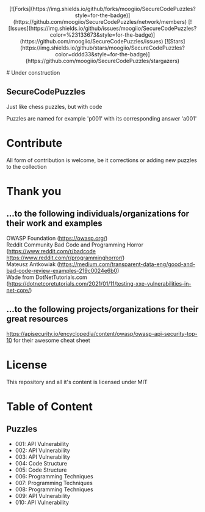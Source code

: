 <p style="text-align: center;">
[![Forks](https://img.shields.io/github/forks/moogiio/SecureCodePuzzles?style=for-the-badge)](https://github.com/moogiio/SecureCodePuzzles/network/members)
[![Issues](https://img.shields.io/github/issues/moogiio/SecureCodePuzzles?color=%23133673&style=for-the-badge)](https://github.com/moogiio/SecureCodePuzzles/issues)
[![Stars](https://img.shields.io/github/stars/moogiio/SecureCodePuzzles?color=dddd33&style=for-the-badge)](https://github.com/moogiio/SecureCodePuzzles/stargazers)
</p>
# Under construction

## SecureCodePuzzles
Just like chess puzzles, but with code

Puzzles are named for example 'p001' with its corresponding answer 'a001'

# Contribute
All form of contribution is welcome, be it corrections or adding new puzzles to the collection

# Thank you
## ...to the following individuals/organizations for their work and examples
OWASP Foundation (https://owasp.org/)  
Reddit Community Bad Code and Programming Horror (https://www.reddit.com/r/badcode https://www.reddit.com/r/programminghorror/)  
Mateusz Antkowiak (https://medium.com/transparent-data-eng/good-and-bad-code-review-examples-219c0024e6b0)  
Wade from DotNetTutorials.com (https://dotnetcoretutorials.com/2021/01/11/testing-xxe-vulnerabilities-in-net-core/)  

## ...to the following projects/organizations for their great resources
https://apisecurity.io/encyclopedia/content/owasp/owasp-api-security-top-10 for their awesome cheat sheet

# License
This repository and all it's content is licensed under MIT

# Table of Content
## Puzzles
- 001: API Vulnerability
- 002: API Vulnerability
- 003: API Vulnerability
- 004: Code Structure
- 005: Code Structure
- 006: Programming Techniques
- 007: Programming Techniques
- 008: Programming Techniques
- 009: API Vulnerability
- 010: API Vulnerability